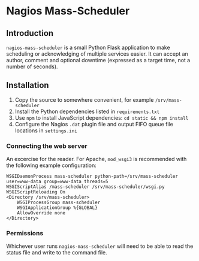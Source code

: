 # Nagios Mass-Scheduler

## Introduction

`nagios-mass-scheduler` is a small Python Flask application to make
scheduling or acknowledging of multiple services easier. It can accept
an author, comment and optional downtime (expressed as a target time,
not a number of seconds).

## Installation

1. Copy the source to somewhere convenient, for example `/srv/mass-scheduler`
1. Install the Python dependencies listed in `requirements.txt`
1. Use `npm` to install JavaScript dependencies: `cd static && npm install`
1. Configure the Nagios `.dat` plugin file and output FIFO queue file locations in `settings.ini`

### Connecting the web server

An excercise for the reader. For Apache, `mod_wsgi3` is recommended
with the following example configuration:

```
WSGIDaemonProcess mass-scheduler python-path=/srv/mass-scheduler user=www-data group=www-data threads=5
WSGIScriptAlias /mass-scheduler /srv/mass-scheduler/wsgi.py
WSGIScriptReloading On
<Directory /srv/mass-scheduler>
    WSGIProcessGroup mass-scheduler
    WSGIApplicationGroup %{GLOBAL}
    AllowOverride none
</Directory>
```

### Permissions

Whichever user runs `nagios-mass-scheduler` will need to be able to read
the status file and write to the command file.
